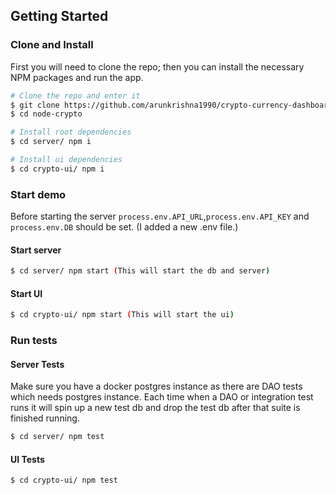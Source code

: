 ## Getting Started

### Clone and Install
First you will need to clone the repo; then you can install the necessary NPM packages and run the app.

```bash
# Clone the repo and enter it
$ git clone https://github.com/arunkrishna1990/crypto-currency-dashboard.git
$ cd node-crypto

# Install root dependencies
$ cd server/ npm i

# Install ui dependencies
$ cd crypto-ui/ npm i
```

### Start demo

Before starting the server `process.env.API_URL`,`process.env.API_KEY` and `process.env.DB` should be set. (I added a new .env file.)
#### Start server
```bash
$ cd server/ npm start (This will start the db and server)
```
#### Start UI
```bash
$ cd crypto-ui/ npm start (This will start the ui)
```

### Run tests
#### Server Tests
Make sure you have a docker postgres instance as there are DAO tests which needs postgres instance. Each time when a DAO or integration test runs it will spin up a new test db and drop the test db after that suite is finished running.
```bash
$ cd server/ npm test
```
#### UI Tests
```bash
$ cd crypto-ui/ npm test
```